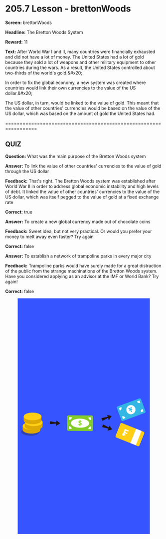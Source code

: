 # 205.7 Lesson - brettonWoods

**Screen:** brettonWoods

**Headline:** The Bretton Woods System

**Reward:** 11

**Text:** After World War I and II, many countries were financially exhausted and did not have a lot of money. The United States had a lot of gold because they sold a lot of weapons and other military equipment to other countries during the wars. As a result, the United States controlled about two-thirds of the world&#x27;s gold.&amp;#x20;

In order to fix the global economy, a new system was created where countries would link their own currencies to the value of the US dollar.&amp;#x20;

The US dollar, in turn, would be linked to the value of gold. This meant that the value of other countries&#x27; currencies would be based on the value of the US dollar, which was based on the amount of gold the United States had.


=================================================================

## QUIZ

**Question:** What was the main purpose of the Bretton Woods system


**Answer:** To link the value of other countries&#x27; currencies to the value of gold through the US dollar

**Feedback:** That&#x27;s right. The Bretton Woods system was established after World War II in order to address global economic instability and high levels of debt. It linked the value of other countries&#x27; currencies to the value of the US dollar, which was itself pegged to the value of gold at a fixed exchange rate

**Correct:** true

**Answer:** To create a new global currency made out of chocolate coins

**Feedback:** Sweet idea, but not very practical. Or would you prefer your money to melt away even faster? Try again

**Correct:** false

**Answer:** To establish a network of trampoline parks in every major city

**Feedback:** Trampoline parks would have surely made for a great distraction of the public from the strange machinations of the Bretton Woods system. Have you considered applying as an advisor at the IMF or World Bank? Try again!

**Correct:** false


<figure><img src="../.gitbook/assets/205-07.png" alt=""><figcaption></figcaption></figure>

